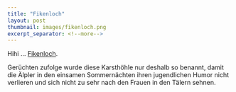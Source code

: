 ```yaml
---
title: "Fikenloch"
layout: post
thumbnail: images/fikenloch.png
excerpt_separator: <!--more-->
---
```


Hihi ... [Fikenloch](https://s.geo.admin.ch/a19eedcf91).

Gerüchten zufolge wurde diese Karsthöhle nur deshalb so benannt, damit die Älpler in den einsamen Sommernächten ihren jugendlichen Humor nicht verlieren und sich nicht zu sehr nach den Frauen in den Tälern sehnen. 